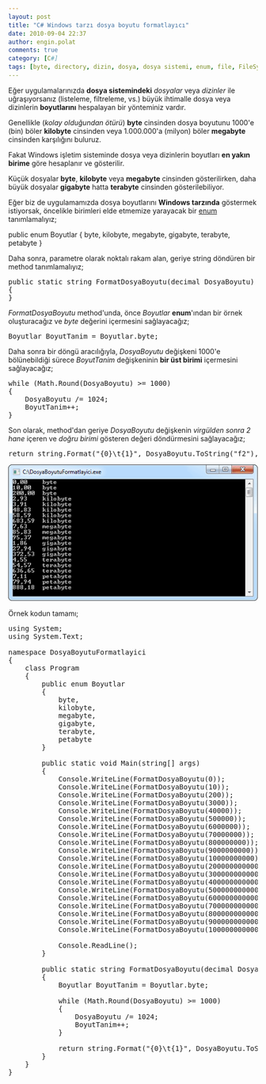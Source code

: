 ```yaml
---
layout: post
title: "C# Windows tarzı dosya boyutu formatlayıcı"
date: 2010-09-04 22:37
author: engin.polat
comments: true
category: [C#]
tags: [byte, directory, dizin, dosya, dosya sistemi, enum, file, FileSystem, format, gigabyte, kilobyte, math, megabyte, method, petabyte, round, static, string, terabyte, while]
---
```

Eğer uygulamalarınızda **dosya sistemindeki** *dosyalar* veya *dizinler* ile uğraşıyorsanız (listeleme, filtreleme, vs.) büyük ihtimalle dosya veya dizinlerin **boyutlarını** hespalayan bir yönteminiz vardır.

Genellikle (*kolay olduğundan ötürü*) **byte** cinsinden dosya boyutunu 1000'e (bin) böler **kilobyte** cinsinden veya 1.000.000'a (milyon) böler **megabyte** cinsinden karşılığını buluruz.

Fakat Windows işletim sisteminde dosya veya dizinlerin boyutları **en yakın birime** göre hesaplanır ve gösterilir.

Küçük dosyalar **byte**, **kilobyte** veya **megabyte** cinsinden gösterilirken, daha büyük dosyalar **gigabyte** hatta **terabyte** cinsinden gösterilebiliyor.

Eğer biz de uygulamamızda dosya boyutlarını **Windows tarzında** göstermek istiyorsak, öncelikle birimleri elde etmemize yarayacak bir <a href="http://msdn.microsoft.com/en-us/library/sbbt4032.aspx" target="_blank">enum</a> tanımlamalıyız;



public enum Boyutlar
{
    byte,
    kilobyte,
    megabyte,
    gigabyte,
    terabyte,
    petabyte
}</pre>

Daha sonra, parametre olarak noktalı rakam alan, geriye string döndüren bir method tanımlamalıyız;

<pre class="brush:csharp">public static string FormatDosyaBoyutu(decimal DosyaBoyutu)
{
}</pre>

*FormatDosyaBoyutu* method'unda, önce *Boyutlar* **enum**'ından bir örnek oluşturacağız ve *byte* değerini içermesini sağlayacağız;

<pre class="brush:csharp">Boyutlar BoyutTanim = Boyutlar.byte;</pre>

Daha sonra bir döngü aracılığıyla, *DosyaBoyutu* değişkeni 1000'e bölünebildiği sürece *BoyutTanim* değişkeninin **bir üst birimi** içermesini sağlayacağız;

<pre class="brush:csharp">while (Math.Round(DosyaBoyutu) >= 1000)
{
    DosyaBoyutu /= 1024;
    BoyutTanim++;
}</pre>

Son olarak, method'dan geriye *DosyaBoyutu* değişkenin *virgülden sonra 2 hane* içeren ve *doğru birimi* gösteren değeri döndürmesini sağlayacağız;

<pre class="brush:csharp">return string.Format("{0}\t{1}", DosyaBoyutu.ToString("f2"), BoyutTanim);</pre>

![Dosya Boyutu Formatlayıcı](/assets/uploads/2010/09/DosyaBoyutuFormatlayici.png "Dosya Boyutu Formatlayıcı")

Örnek kodun tamamı;

<pre class="brush:csharp">using System;
using System.Text;

namespace DosyaBoyutuFormatlayici
{
    class Program
    {
        public enum Boyutlar
        {
            byte,
            kilobyte,
            megabyte,
            gigabyte,
            terabyte,
            petabyte
        }

        public static void Main(string[] args)
        {
            Console.WriteLine(FormatDosyaBoyutu(0));
            Console.WriteLine(FormatDosyaBoyutu(10));
            Console.WriteLine(FormatDosyaBoyutu(200));
            Console.WriteLine(FormatDosyaBoyutu(3000));
            Console.WriteLine(FormatDosyaBoyutu(40000));
            Console.WriteLine(FormatDosyaBoyutu(500000));
            Console.WriteLine(FormatDosyaBoyutu(6000000));
            Console.WriteLine(FormatDosyaBoyutu(70000000));
            Console.WriteLine(FormatDosyaBoyutu(800000000));
            Console.WriteLine(FormatDosyaBoyutu(9000000000));
            Console.WriteLine(FormatDosyaBoyutu(10000000000));
            Console.WriteLine(FormatDosyaBoyutu(200000000000));
            Console.WriteLine(FormatDosyaBoyutu(3000000000000));
            Console.WriteLine(FormatDosyaBoyutu(40000000000000));
            Console.WriteLine(FormatDosyaBoyutu(500000000000000));
            Console.WriteLine(FormatDosyaBoyutu(6000000000000000));
            Console.WriteLine(FormatDosyaBoyutu(70000000000000000));
            Console.WriteLine(FormatDosyaBoyutu(800000000000000000));
            Console.WriteLine(FormatDosyaBoyutu(9000000000000000000));
            Console.WriteLine(FormatDosyaBoyutu(10000000000000000000));

            Console.ReadLine();
        }

        public static string FormatDosyaBoyutu(decimal DosyaBoyutu)
        {
            Boyutlar BoyutTanim = Boyutlar.byte;

            while (Math.Round(DosyaBoyutu) >= 1000)
            {
                DosyaBoyutu /= 1024;
                BoyutTanim++;
            }

            return string.Format("{0}\t{1}", DosyaBoyutu.ToString("f2"), BoyutTanim);
        }
    }
}


